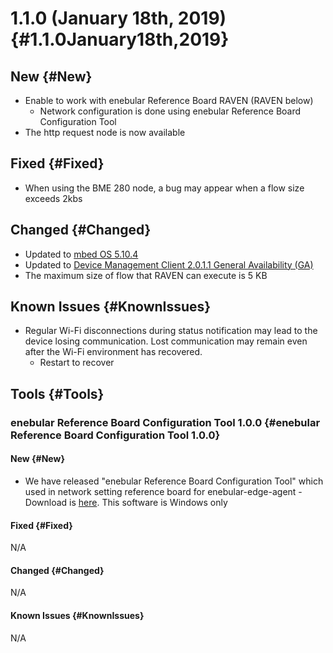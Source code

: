 
# 1.1.0 (January 18th, 2019) {#1.1.0January18th,2019}

## New {#New}

* Enable to work with enebular Reference Board RAVEN (RAVEN below)
    * Network configuration is done using enebular Reference Board Configuration Tool
* The http request node is now available

## Fixed {#Fixed}

* When using the BME 280 node, a bug may appear when a flow size exceeds 2kbs

## Changed {#Changed}

* Updated to [mbed OS 5.10.4](https://github.com/ARMmbed/mbed-os/releases/tag/mbed-os-5.10.4)
* Updated to [Device Management Client 2.0.1.1 General Availability (GA)](https://github.com/ARMmbed/mbed-cloud-client/releases/tag/2.0.1.1)
* The maximum size of flow that RAVEN can execute is 5 KB

## Known Issues {#KnownIssues}


* Regular Wi-Fi disconnections during status notification may lead to the device losing communication. Lost communication may remain even after the Wi-Fi environment has recovered.
    * Restart to recover 

## Tools {#Tools}

### enebular Reference Board Configuration Tool 1.0.0 {#enebular Reference Board Configuration Tool 1.0.0}
#### New {#New}

-  We have released "enebular Reference Board Configuration Tool" which used in network setting reference board for enebular-edge-agent
    -Download is [here](https://download.enebular.com/eRB-Config-Tool/eRBConfigTool.msi). This software is Windows only

#### Fixed {#Fixed}

N/A

#### Changed {#Changed}

N/A

#### Known Issues {#KnownIssues}

N/A